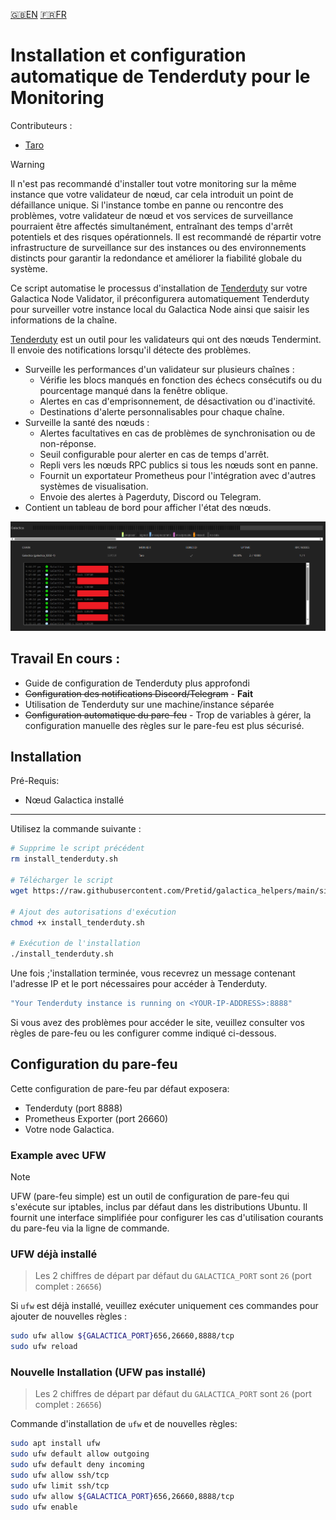 [:uk:EN](./README.md) [:fr:FR](./README_FR.md)
# Installation et configuration automatique de Tenderduty pour le Monitoring

Contributeurs :
- [Taro](https://github.com/bobataro)

> [!WARNING] 
> Il n'est pas recommandé d'installer tout votre monitoring sur la même instance que votre validateur de nœud, car cela introduit un point de défaillance unique. Si l'instance tombe en panne ou rencontre des problèmes, votre validateur de nœud et vos services de surveillance pourraient être affectés simultanément, entraînant des temps d'arrêt potentiels et des risques opérationnels. Il est recommandé de répartir votre infrastructure de surveillance sur des instances ou des environnements distincts pour garantir la redondance et améliorer la fiabilité globale du système.

Ce script automatise le processus d'installation de [Tenderduty](https://github.com/blockpane/tenderduty) sur votre Galactica Node Validator, il préconfigurera automatiquement Tenderduty pour surveiller votre instance local du Galactica Node ainsi que saisir les informations de la chaîne.

[Tenderduty](https://github.com/blockpane/tenderduty/blob/main/docs/README.md) est un outil pour les validateurs qui ont des nœuds Tendermint. Il envoie des notifications lorsqu'il détecte des problèmes.

- Surveille les performances d'un validateur sur plusieurs chaînes :
     - Vérifie les blocs manqués en fonction des échecs consécutifs ou du pourcentage manqué dans la fenêtre oblique.
     - Alertes en cas d'emprisonnement, de désactivation ou d'inactivité.
     - Destinations d'alerte personnalisables pour chaque chaîne.
- Surveille la santé des nœuds :
     - Alertes facultatives en cas de problèmes de synchronisation ou de non-réponse.
     - Seuil configurable pour alerter en cas de temps d'arrêt.
     - Repli vers les nœuds RPC publics si tous les nœuds sont en panne.
     - Fournit un exportateur Prometheus pour l'intégration avec d'autres systèmes de visualisation.
     - Envoie des alertes à Pagerduty, Discord ou Telegram.
- Contient un tableau de bord pour afficher l'état des nœuds.

![Tenderduty Dashboard](./images/Tenderduty%20Dashboard.png)


## Travail En cours :
- Guide de configuration de Tenderduty plus approfondi
- ~~Configuration des notifications Discord/Telegram~~ - **Fait**
- Utilisation de Tenderduty sur une machine/instance séparée
- ~~Configuration automatique du pare-feu~~ - Trop de variables à gérer, la configuration manuelle des règles sur le pare-feu est plus sécurisé.



## Installation

Pré-Requis:
- Nœud Galactica installé
---

Utilisez la commande suivante :

```bash
# Supprime le script précédent
rm install_tenderduty.sh

# Télécharger le script
wget https://raw.githubusercontent.com/Pretid/galactica_helpers/main/simple-node-monitoring-tenderduty/install_tenderduty.sh

# Ajout des autorisations d'exécution
chmod +x install_tenderduty.sh

# Exécution de l'installation
./install_tenderduty.sh
```
Une fois ;'installation terminée, vous recevrez un message contenant l'adresse IP et le port nécessaires pour accéder à Tenderduty.

```bash
"Your Tenderduty instance is running on <YOUR-IP-ADDRESS>:8888"
```
Si vous avez des problèmes pour accéder le site, veuillez consulter vos règles de pare-feu ou les configurer comme indiqué ci-dessous.
## Configuration du pare-feu
Cette configuration de pare-feu par défaut exposera:
- Tenderduty (port 8888)
- Prometheus Exporter (port 26660) 
- Votre node Galactica.

### Example avec UFW
>[!NOTE]
> UFW (pare-feu simple) est un outil de configuration de pare-feu qui s'exécute sur iptables, inclus par défaut dans les distributions Ubuntu. Il fournit une interface simplifiée pour configurer les cas d'utilisation courants du pare-feu via la ligne de commande.

### UFW déjà installé

> Les 2 chiffres de départ par défaut du `GALACTICA_PORT` sont `26` (port complet : `26656`)

 Si `ufw` est déjà installé, veuillez exécuter uniquement ces commandes pour ajouter de nouvelles règles :

```bash
sudo ufw allow ${GALACTICA_PORT}656,26660,8888/tcp
sudo ufw reload
```

### Nouvelle Installation (UFW pas installé)

> Les 2 chiffres de départ par défaut du `GALACTICA_PORT` sont `26` (port complet : `26656`)

Commande d'installation de `ufw` et de nouvelles règles:
```bash
sudo apt install ufw 
sudo ufw default allow outgoing 
sudo ufw default deny incoming 
sudo ufw allow ssh/tcp 
sudo ufw limit ssh/tcp 
sudo ufw allow ${GALACTICA_PORT}656,26660,8888/tcp
sudo ufw enable
```